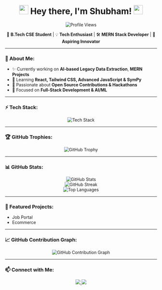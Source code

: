 
<h1 align="center">
  <img src="https://media.giphy.com/media/hvRJCLFzcasrR4ia7z/giphy.gif" width="30px"/>  
  Hey there, I'm Shubham! 
  <img src="https://media.giphy.com/media/hvRJCLFzcasrR4ia7z/giphy.gif" width="30px"/>
</h1>

<p align="center">
  <img src="https://komarev.com/ghpvc/?username=Learnee-debug&label=Profile+Views&color=brightgreen&style=flat-square" alt="Profile Views" />
</p>

<p align="center">
  🚀 <b>B.Tech CSE Student</b> | 💡 <b>Tech Enthusiast</b> | 🛠 <b>MERN Stack Developer</b> | 🎯 <b>Aspiring Innovator</b>
</p>

---

### 🌟 About Me:
- ✨ Currently working on **AI-based Legacy Data Extraction**, **MERN Projects**
- 🎨 Learning **React, Tailwind CSS, Advanced JavaScript & SymPy**
- 🚀 Passionate about **Open Source Contributions & Hackathons**
- 🎯 Focused on **Full-Stack Development & AI/ML**

---

### ⚡ Tech Stack:
<p align="center">
  <img src="https://skillicons.dev/icons?i=java,python,javascript,react,nodejs,express,mongodb,git,github,tailwind,postman,html,css" alt="Tech Stack" />
</p>

---

### 🏆 GitHub Trophies:
<p align="center">
  <img src="https://github-profile-trophy.vercel.app/?username=Learnee-debug&theme=radical&no-frame=true&margin-w=5" alt="GitHub Trophy" />
</p>

---

### 📊 GitHub Stats:
<p align="center">
  <img src="https://github-readme-stats.vercel.app/api?username=Learnee-debug&show_icons=true&theme=radical" alt="GitHub Stats" />
  <br>
  <img src="https://github-readme-streak-stats.herokuapp.com/?user=Learnee-debug&theme=radical" alt="GitHub Streak" />
  <br>
  <img src="https://github-readme-stats.vercel.app/api/top-langs/?username=Learnee-debug&layout=compact&theme=radical" alt="Top Languages" />
</p>

---

### 🚀 Featured Projects:
- Job Portal
- Ecommerce

---


### 📈 GitHub Contribution Graph:
<p align="center">
  <img src="https://github-readme-activity-graph.vercel.app/graph?username=Learnee-debug&theme=react-dark&hide_border=true&area=true" alt="GitHub Contribution Graph"/>
</p>

---

### 📫 Connect with Me:
<p align="center">
  <a href="https://github.com/Learnee-debug">
    <img src="https://img.shields.io/badge/GitHub-100000?style=for-the-badge&logo=github&logoColor=white" />
  </a>
  <a href="https://www.linkedin.com/in/shubhampadkonde/">
    <img src="https://img.shields.io/badge/LinkedIn-0077B5?style=for-the-badge&logo=linkedin&logoColor=white" />
  </a>
</p>

